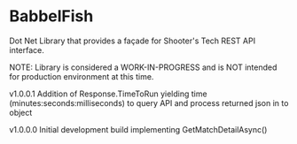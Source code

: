 # BabbelFish
Dot Net Library that provides a façade for Shooter's Tech REST API interface.

NOTE: Library is considered a WORK-IN-PROGRESS and is NOT intended for production environment at this time.

v1.0.0.1
Addition of Response.TimeToRun yielding time (minutes:seconds:milliseconds) to query API and process returned json in to object

v1.0.0.0
Initial development build implementing GetMatchDetailAsync()